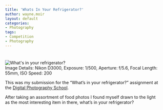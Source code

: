 ```yaml
---
title: 'Whats In Your Refrigerator?'
author: wayne.moir
layout: default
categories:
- Photography
tags:
- Competition
- Photography
---
```

# 

![What's in your refrigerator?][1]  
Image Details: Nikon D3000, Exposure: 1/500, Aperture: f/5.6, Focal Length: 55mm, ISO Speed: 200

 [1]: http://www.waynemoir.com/wp-content/uploads/2010/07/fridge.jpg "What's in your refrigerator?"

This was my submission for the “What’s in your refrigerator?” assignment at the [Digital Photography School][2].

 [2]: http://digital-photography-school.com/forum/digital-photography-assignments/125858-assignment-whats-your-refrigerator-july-14-28-a.html "Digital Photography School"

After taking an assortment of food photos I found myself drawn to the light as the most interesting item in there, what’s in your refrigerator?